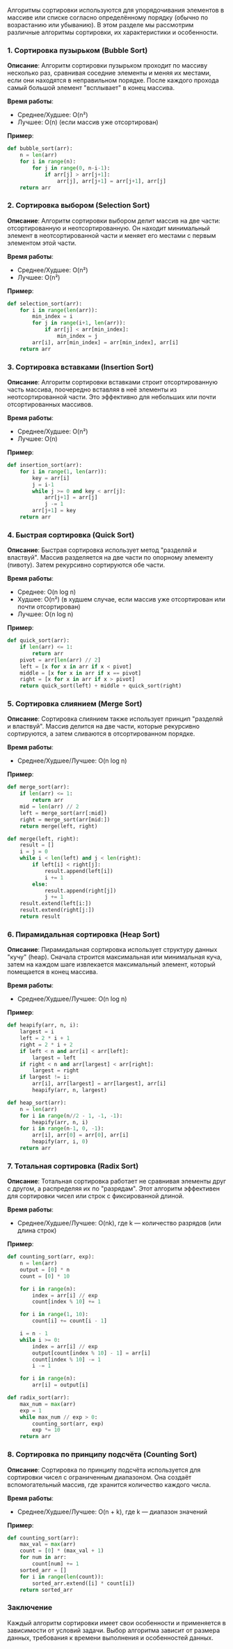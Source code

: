 Алгоритмы сортировки используются для упорядочивания элементов в массиве или списке согласно определённому порядку (обычно по возрастанию или убыванию). В этом разделе мы рассмотрим различные алгоритмы сортировки, их характеристики и особенности.

### 1. Сортировка пузырьком (Bubble Sort)

**Описание**:
Алгоритм сортировки пузырьком проходит по массиву несколько раз, сравнивая соседние элементы и меняя их местами, если они находятся в неправильном порядке. После каждого прохода самый большой элемент "всплывает" в конец массива.

**Время работы**:
- Среднее/Худшее: O(n²)
- Лучшее: O(n) (если массив уже отсортирован)

**Пример**:
```python
def bubble_sort(arr):
    n = len(arr)
    for i in range(n):
        for j in range(0, n-i-1):
            if arr[j] > arr[j+1]:
                arr[j], arr[j+1] = arr[j+1], arr[j]
    return arr
```

### 2. Сортировка выбором (Selection Sort)

**Описание**:
Алгоритм сортировки выбором делит массив на две части: отсортированную и неотсортированную. Он находит минимальный элемент в неотсортированной части и меняет его местами с первым элементом этой части.

**Время работы**:
- Среднее/Худшее: O(n²)
- Лучшее: O(n²)

**Пример**:
```python
def selection_sort(arr):
    for i in range(len(arr)):
        min_index = i
        for j in range(i+1, len(arr)):
            if arr[j] < arr[min_index]:
                min_index = j
        arr[i], arr[min_index] = arr[min_index], arr[i]
    return arr
```

### 3. Сортировка вставками (Insertion Sort)

**Описание**:
Алгоритм сортировки вставками строит отсортированную часть массива, поочередно вставляя в неё элементы из неотсортированной части. Это эффективно для небольших или почти отсортированных массивов.

**Время работы**:
- Среднее/Худшее: O(n²)
- Лучшее: O(n)

**Пример**:
```python
def insertion_sort(arr):
    for i in range(1, len(arr)):
        key = arr[i]
        j = i-1
        while j >= 0 and key < arr[j]:
            arr[j+1] = arr[j]
            j -= 1
        arr[j+1] = key
    return arr
```

### 4. Быстрая сортировка (Quick Sort)

**Описание**:
Быстрая сортировка использует метод "разделяй и властвуй". Массив разделяется на две части по опорному элементу (пивоту). Затем рекурсивно сортируются обе части.

**Время работы**:
- Среднее: O(n log n)
- Худшее: O(n²) (в худшем случае, если массив уже отсортирован или почти отсортирован)
- Лучшее: O(n log n)

**Пример**:
```python
def quick_sort(arr):
    if len(arr) <= 1:
        return arr
    pivot = arr[len(arr) // 2]
    left = [x for x in arr if x < pivot]
    middle = [x for x in arr if x == pivot]
    right = [x for x in arr if x > pivot]
    return quick_sort(left) + middle + quick_sort(right)
```

### 5. Сортировка слиянием (Merge Sort)

**Описание**:
Сортировка слиянием также использует принцип "разделяй и властвуй". Массив делится на две части, которые рекурсивно сортируются, а затем сливаются в отсортированном порядке.

**Время работы**:
- Среднее/Худшее/Лучшее: O(n log n)

**Пример**:
```python
def merge_sort(arr):
    if len(arr) <= 1:
        return arr
    mid = len(arr) // 2
    left = merge_sort(arr[:mid])
    right = merge_sort(arr[mid:])
    return merge(left, right)

def merge(left, right):
    result = []
    i = j = 0
    while i < len(left) and j < len(right):
        if left[i] < right[j]:
            result.append(left[i])
            i += 1
        else:
            result.append(right[j])
            j += 1
    result.extend(left[i:])
    result.extend(right[j:])
    return result
```

### 6. Пирамидальная сортировка (Heap Sort)

**Описание**:
Пирамидальная сортировка использует структуру данных "кучу" (heap). Сначала строится максимальная или минимальная куча, затем на каждом шаге извлекается максимальный элемент, который помещается в конец массива.

**Время работы**:
- Среднее/Худшее/Лучшее: O(n log n)

**Пример**:
```python
def heapify(arr, n, i):
    largest = i
    left = 2 * i + 1
    right = 2 * i + 2
    if left < n and arr[i] < arr[left]:
        largest = left
    if right < n and arr[largest] < arr[right]:
        largest = right
    if largest != i:
        arr[i], arr[largest] = arr[largest], arr[i]
        heapify(arr, n, largest)

def heap_sort(arr):
    n = len(arr)
    for i in range(n//2 - 1, -1, -1):
        heapify(arr, n, i)
    for i in range(n-1, 0, -1):
        arr[i], arr[0] = arr[0], arr[i]
        heapify(arr, i, 0)
    return arr
```

### 7. Тотальная сортировка (Radix Sort)

**Описание**:
Тотальная сортировка работает не сравнивая элементы друг с другом, а распределяя их по "разрядам". Этот алгоритм эффективен для сортировки чисел или строк с фиксированной длиной.

**Время работы**:
- Среднее/Худшее/Лучшее: O(nk), где k — количество разрядов (или длина строк)

**Пример**:
```python
def counting_sort(arr, exp):
    n = len(arr)
    output = [0] * n
    count = [0] * 10

    for i in range(n):
        index = arr[i] // exp
        count[index % 10] += 1

    for i in range(1, 10):
        count[i] += count[i - 1]

    i = n - 1
    while i >= 0:
        index = arr[i] // exp
        output[count[index % 10] - 1] = arr[i]
        count[index % 10] -= 1
        i -= 1

    for i in range(n):
        arr[i] = output[i]

def radix_sort(arr):
    max_num = max(arr)
    exp = 1
    while max_num // exp > 0:
        counting_sort(arr, exp)
        exp *= 10
    return arr
```

### 8. Сортировка по принципу подсчёта (Counting Sort)

**Описание**:
Сортировка по принципу подсчёта используется для сортировки чисел с ограниченным диапазоном. Она создаёт вспомогательный массив, где хранится количество каждого числа.

**Время работы**:
- Среднее/Худшее/Лучшее: O(n + k), где k — диапазон значений

**Пример**:
```python
def counting_sort(arr):
    max_val = max(arr)
    count = [0] * (max_val + 1)
    for num in arr:
        count[num] += 1
    sorted_arr = []
    for i in range(len(count)):
        sorted_arr.extend([i] * count[i])
    return sorted_arr
```

### Заключение

Каждый алгоритм сортировки имеет свои особенности и применяется в зависимости от условий задачи. Выбор алгоритма зависит от размера данных, требования к времени выполнения и особенностей данных.
